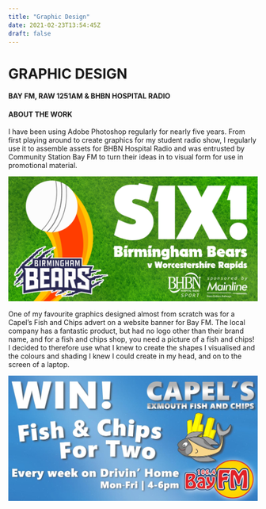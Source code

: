 ```yaml
---
title: "Graphic Design"
date: 2021-02-23T13:54:45Z
draft: false
---
```

<div id="workwrap" class="graphic-design">
    <div class="container">
		<div class="row">
			<div class="col-lg-6 col-lg-offset-3">
				<h1>GRAPHIC DESIGN</h1>
				<h4>BAY FM, RAW 1251AM &amp; BHBN HOSPITAL RADIO</h4>
			</div>
		</div><!--/row -->
    </div> <!-- /container -->
</div><!--/workwrap -->

<section id="works"></section>
<div class="container">
	<div class="row centered mt mb">
		<div class="col-lg-8 col-lg-offset-2">
			<h4>ABOUT THE WORK</h4>
			<p>
				I have been using Adobe Photoshop regularly for nearly five years. From first playing around to create graphics for my student radio show, I regularly use it to assemble assets for BHBN Hospital Radio and was entrusted by Community Station Bay FM to turn their ideas in to visual form for use in promotional material.
			</p>
		</div>
		<div class="col-lg-10 col-lg-offset-1 mt-half">
			<img class="img-responsive" src="/img/portfolio/graphic-design-feature.jpg">
		</div>
		<div class="col-lg-8 col-lg-offset-2 mt-half">
			<p>
				One of my favourite graphics designed almost from scratch was for a Capel’s Fish and Chips advert on a website banner for Bay FM. The local company has a fantastic product, but had no logo other than their brand name, and for a fish and chips shop, you need a picture of a fish and chips! I decided to therefore use what I knew to create the shapes I visualised and the colours and shading I knew I could create in my head, and on to the screen of a laptop.
			</p>
		</div>
		<div class="col-lg-10 col-lg-offset-1 mt-half">
			<img class="img-responsive" src="/img/portfolio/graphic-design-fish.jpg">
		</div>
	</div><!--/row -->
</div><!--/container -->